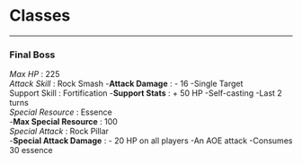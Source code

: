 # Classes 
-----
### Final Boss 
_Max HP_ : 225    
_Attack Skill_ : Rock Smash
    -__Attack Damage__ : - 16 
    -Single Target    
Support Skill : Fortification
    -__Support Stats__ : + 50 HP
    -Self-casting
    -Last 2 turns    
_Special Resource_ : Essence   
    -__Max Special Resource__ : 100      
_Special Attack_ : Rock Pillar    
    -__Special Attack Damage__ : - 20 HP on all players
      -An AOE attack
      -Consumes 30 essence
